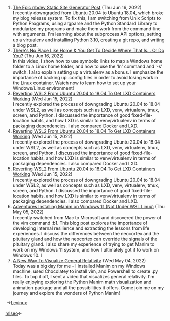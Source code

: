 <ol>
<li><a href="/blog/the-epic-nbdev-static-site-generator-post/">The Epic nbdev Static Site Generator Post</a> (Thu Jun 16, 2022)
<br/>I recently downgraded from Ubuntu 20.04 to Ubuntu 18.04, which broke my blog release system. To fix this, I am switching from Unix Scripts to Python Programs, using argparse and the Python Standard Library to modularize my programs and make them work from the command-line with arguments. I'm learning about the subprocess API options, setting up a virtualenv and installing Python 3.10, creating a git repo, and writing a blog post.</li>
<li><a href="/blog/there-s-no-place-like-home-you-get-to-decide-where-that-is-or-do-you/">There's No Place Like Home & You Get To Decide Where That Is... Or Do You?</a> (Thu Jun 16, 2022)
<br/>In this video, I show how to use symbolic links to map a Windows home folder to a Linux home folder, and how to use the 'ln' command and '-s' switch. I also explain setting up a virtualenv as a bonus. I emphasize the importance of backing up .config files in order to avoid losing work in the Linux container. Watch now to learn how to set up your Windows/Linux environment!</li>
<li><a href="/blog/reverting-wsl2-from-ubuntu-20-04-to-18-04-to-get-lxd-containers-working/">Reverting WSL2 From Ubuntu 20.04 to 18.04 To Get LXD Containers Working</a> (Wed Jun 15, 2022)
<br/>I recently explored the process of downgrading Ubuntu 20.04 to 18.04 under WSL2, as well as concepts such as LXD, venv, virtualenv, tmux, screen, and Python. I discussed the importance of good fixed-file-location habits, and how LXD is similar to venv/virtualenv in terms of packaging dependencies. I also compared Docker and LXD.</li>
<li><a href="/blog/reverting-wsl2-from-ubuntu-20-04-to-18-04-to-get-lxd-containers-working/">Reverting WSL2 From Ubuntu 20.04 to 18.04 To Get LXD Containers Working</a> (Wed Jun 15, 2022)
<br/>I recently explored the process of downgrading Ubuntu 20.04 to 18.04 under WSL2, as well as concepts such as LXD, venv, virtualenv, tmux, screen, and Python. I discussed the importance of good fixed-file-location habits, and how LXD is similar to venv/virtualenv in terms of packaging dependencies. I also compared Docker and LXD.</li>
<li><a href="/blog/reverting-wsl2-from-ubuntu-20-04-to-18-04-to-get-lxd-containers-working/">Reverting WSL2 From Ubuntu 20.04 to 18.04 To Get LXD Containers Working</a> (Wed Jun 15, 2022)
<br/>I recently explored the process of downgrading Ubuntu 20.04 to 18.04 under WSL2, as well as concepts such as LXD, venv, virtualenv, tmux, screen, and Python. I discussed the importance of good fixed-file-location habits, and how LXD is similar to venv/virtualenv in terms of packaging dependencies. I also compared Docker and LXD.</li>
<li><a href="/blog/adventures-installing-manim-on-windows-11-not-under-wsl-linux/">Adventures Installing Manim on Windows 11 (Not Under WSL Linux)</a> (Thu May 05, 2022)
<br/>I recently switched from Mac to Microsoft and discovered the power of the vim command :b1. This blog post explores the importance of developing internal resilience and extracting the lessons from life experiences. I discuss the differences between the neocortex and the pituitary gland and how the neocortex can override the signals of the pituitary gland. I also share my experience of trying to get Manim to work on my Windows 11 system, and how I ultimately got it to work on Windows 10. I</li>
<li><a href="/blog/a-new-way-to-visualize-general-relativity/">A New Way To Visualize General Relativity</a> (Wed May 04, 2022)
<br/>Today was a big day for me - I installed Manim on my Windows machine, used Chocolatey to install vim, and Powershell to create .py files. To top it off, I sent a video that visualizes general relativity. I'm really enjoying exploring the Python Manim math visualization and animation package and all the possibilities it offers. Come join me on my journey and explore the wonders of Python Manim!</li>
</ol>
<div class="post-nav"><div class="post-nav-prev"><span class="arrow">&nbsp;&rarr;</span><a href="/levinux/">Levinux</a></div> &nbsp; <div class="post-nav-next"><a href="/mlseo/">mlseo</a><span class="arrow">&larr;&nbsp;</span></div></div>